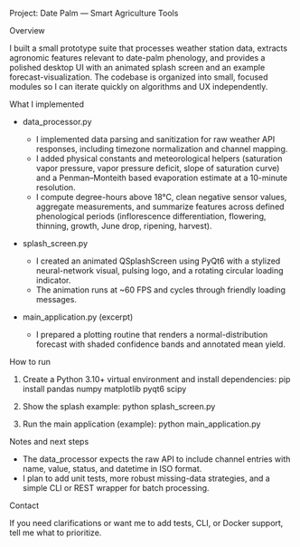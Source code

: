 Project: Date Palm — Smart Agriculture Tools

Overview

I built a small prototype suite that processes weather station data, extracts agronomic features relevant to date-palm phenology, and provides a polished desktop UI with an animated splash screen and an example forecast-visualization. The codebase is organized into small, focused modules so I can iterate quickly on algorithms and UX independently.

What I implemented

- data_processor.py
  - I implemented data parsing and sanitization for raw weather API responses, including timezone normalization and channel mapping.
  - I added physical constants and meteorological helpers (saturation vapor pressure, vapor pressure deficit, slope of saturation curve) and a Penman–Monteith based evaporation estimate at a 10-minute resolution.
  - I compute degree-hours above 18°C, clean negative sensor values, aggregate measurements, and summarize features across defined phenological periods (inflorescence differentiation, flowering, thinning, growth, June drop, ripening, harvest).

- splash_screen.py
  - I created an animated QSplashScreen using PyQt6 with a stylized neural-network visual, pulsing logo, and a rotating circular loading indicator.
  - The animation runs at ~60 FPS and cycles through friendly loading messages.

- main_application.py (excerpt)
  - I prepared a plotting routine that renders a normal-distribution forecast with shaded confidence bands and annotated mean yield.

How to run

1. Create a Python 3.10+ virtual environment and install dependencies:
   pip install pandas numpy matplotlib pyqt6 scipy

2. Show the splash example:
   python splash_screen.py

3. Run the main application (example):
   python main_application.py

Notes and next steps

- The data_processor expects the raw API to include channel entries with name, value, status, and datetime in ISO format.
- I plan to add unit tests, more robust missing-data strategies, and a simple CLI or REST wrapper for batch processing.

Contact

If you need clarifications or want me to add tests, CLI, or Docker support, tell me what to prioritize.
